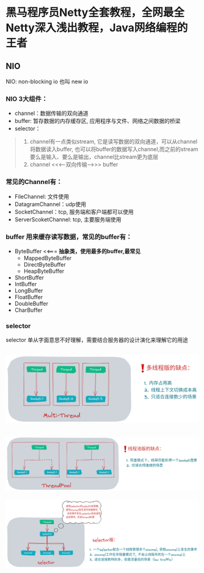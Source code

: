 # 黑马程序员Netty全套教程，全网最全Netty深入浅出教程，Java网络编程的王者

## NIO

NIO: non-blocking io 也叫 new io

### NIO 3大组件：

* channel：数据传输的双向通道
* buffer: 暂存数据的内存缓存区, 应用程序与文件、网络之间数据的桥梁
* selector：

> 1. channel有一点类似stream, 它是读写数据的双向通道，可以从channel将数据读入buffer, 也可以将buffer的数据写入channel,而之前的stream要么是输入、要么是输出，channel比stream更为底层  
> 2. channel <<<--双向传输-->>> buffer

### 常见的Channel有：

* FileChannel: 文件使用
* DatagramChannel：udp使用
* SocketChannel：tcp, 服务端和客户端都可以使用
* ServerScoketChannel: tcp, 主要服务端使用

### buffer 用来缓存读写数据，常见的buffer有：

* ByteBuffer <<=== **抽象类，使用最多的buffer,最常见**
  - MappedByteBuffer
  - DirectByteBuffer
  - HeapByteBuffer
* ShortBuffer
* IntBuffer
* LongBuffer
* FloatBuffer
* DoubleBuffer
* CharBuffer

### selector

selector 单从字面意思不好理解，需要结合服务器的设计演化来理解它的用途

![](img/image_2022-04-05-12-35-17.png)
-----
![](img/image_2022-04-05-12-42-16.png)
-----
![](img/image_2022-04-05-13-01-45.png)







































